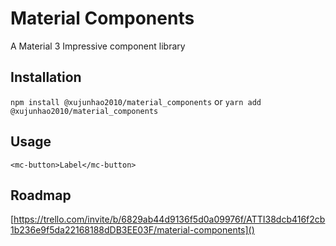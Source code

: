 # Material Components
A Material 3 Impressive component library

## Installation
`npm install @xujunhao2010/material_components`
or
`yarn add @xujunhao2010/material_components`

## Usage
`
<mc-button>Label</mc-button>
`

## Roadmap
[https://trello.com/invite/b/6829ab44d9136f5d0a09976f/ATTI38dcb416f2cb1b236e9f5da22168188dDB3EE03F/material-components]()